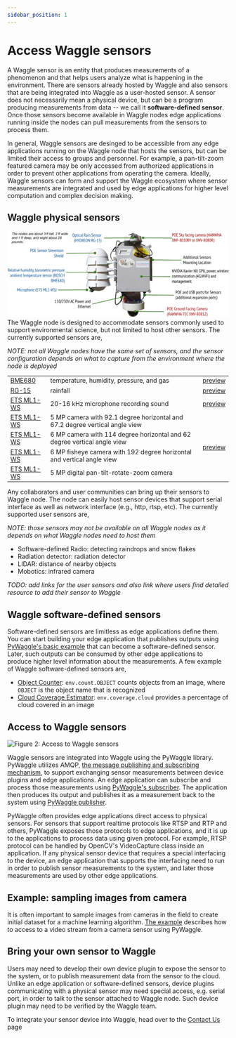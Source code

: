```yaml
---
sidebar_position: 1
---
```


# Access Waggle sensors
A Waggle sensor is an entity that produces measurements of a phenomenon and that helps users analyze what is happening in the environment. There are sensors already hosted by Waggle and also sensors that are being integrated into Waggle as a user-hosted sensor. A sensor does not necessarily mean a physical device, but can be a program producing measurements from data -- we call it __software-defined sensor__. Once those sensors become available in Waggle nodes edge applications running inside the nodes can pull measurements from the sensors to process them.

In general, Waggle sensors are desinged to be accessible from any edge applications running on the Waggle node that hosts the sensors, but can be limited their access to groups and personnel. For example, a pan-tilt-zoom featured camera may be only accessed from authorized applications in order to prevent other applications from operating the camera. Ideally, Waggle sensors can form and support the Waggle ecosystem where sensor measurements are integrated and used by edge applications for higher level computation and complex decision making.

## Waggle physical sensors
![Figure 1: Sensors of Waggle node](./images/waggle_node.jpg)
The Waggle node is designed to accommodate sensors commonly used to support environmental science, but not limited to host other sensors. The currently supported sensors are,

_NOTE: not all Waggle nodes have the same set of sensors, and the sensor configuration depends on what to capture from the environment where the node is deployed_

<table className="full-width">
  <tbody>
    <tr>
      <td><a href="https://sage-commons.sdsc.edu/dataset/bme680">BME680</a></td>
      <td>temperature, humidity, pressure, and gas</td>
      <td>
        <a href="https://portal.sagecontinuum.org/data-browser?apps=plugin-iio.*&window=h">preview</a>
      </td>
    </tr>
    <tr>
      <td><a href="https://sage-commons.sdsc.edu/dataset/rg-15">RG-15</a></td>
      <td>rainfall</td>
      <td><a href="https://portal.sagecontinuum.org/data-browser?apps=plugin-raingauge.*&window=h">preview</a></td>
    </tr>
    <tr>
      <td><a href="https://www.a1securitycameras.com/ets-ml1-ws.html">ETS ML1-WS</a></td>
      <td>20-16 kHz microphone recording sound</td>
      <td><a href="https://portal.sagecontinuum.org/data-browser?apps=plugin-audio-sampler.*&window=h">preview</a></td>
    </tr>
    <tr>
      <td><a href="https://www.a1securitycameras.com/ets-ml1-ws.html">ETS ML1-WS</a></td>
      <td>5 MP camera with 92.1 degree horizontal and 67.2 degree vertical angle view</td>
      <td rowSpan="4"><a href="https://portal.sagecontinuum.org/data-browser?apps=plugin-image-sampler.*&window=h">preview</a></td>
    </tr>
      <tr>
      <td><a href="https://www.a1securitycameras.com/ets-ml1-ws.html">ETS ML1-WS</a></td>
      <td>6 MP camera with 114 degree horizontal and 62 degree vertical angle view</td>
    </tr>
      <tr>
      <td><a href="https://www.a1securitycameras.com/ets-ml1-ws.html">ETS ML1-WS</a></td>
      <td>6 MP fisheye camera with 192 degree horizontal and vertical angle view</td>
    </tr>
    <tr>
      <td><a href="https://www.a1securitycameras.com/ets-ml1-ws.html">ETS ML1-WS</a></td>
      <td>5 MP digital pan-tilt-rotate-zoom camera</td>
    </tr>
  </tbody>
</table>

<!-- we might want to switch back to a list when there is camera filtering in data preview?
- [BME680](https://sage-commons.sdsc.edu/dataset/bme680): temperature, humidity, pressure, and gas ()
- [RG-15](https://sage-commons.sdsc.edu/dataset/rg-15): rainfall
- [ETS ML1-WS](https://www.a1securitycameras.com/ets-ml1-ws.html): 20-16 kHz microphone recording sound
- [XNV-8080R](https://sage-commons.sdsc.edu/dataset/xnv-8080r): 5 MP camera with 92.1 degree horizontal and 67.2 degree vertical angle view
- [XNV-8082R](https://sage-commons.sdsc.edu/dataset/xnv-8082r):  6 MP camera with 114 degree horizontal and 62 degree vertical angle view
- [XNF-8010RV](https://sage-commons.sdsc.edu/dataset/xnf-8010rv): 6 MP fisheye camera with 192 degree horizontal and vertical angle view
- [XNV-8081Z](https://sage-commons.sdsc.edu/dataset/xnv-8081z): 5 MP digital pan-tilt-rotate-zoom camera
-->

Any collaborators and user communities can bring up their sensors to Waggle node. The node can easily host sensor devices that support serial interface as well as network interface (e.g., http, rtsp, etc). The currently supported user sensors are,

_NOTE: those sensors may not be available on all Waggle nodes as it depends on what Waggle nodes need to host them_
- Software-defined Radio: detecting raindrops and snow flakes
- Radiation detector: radiation detector
- LIDAR: distance of nearby objects
- Mobotics: infrared camera

_TODO: add links for the user sensors and also link where users find detailed resource to add their sensor to Waggle_

## Waggle software-defined sensors
Software-defined sensors are limitless as edge applications define them. You can start building your edge application that publishes outputs using [PyWaggle's basic example](https://github.com/waggle-sensor/pywaggle/blob/main/docs/writing-a-plugin.md#basic-example) that can become a software-defined sensor. Later, such outputs can be consumed by other edge applications to produce higher level information about the measurements. A few example of Waggle software-defined sensors are,

- [Object Counter](https://portal.sagecontinuum.org/apps/app/theone/objcounter): `env.count.OBJECT` counts objects from an image, where `OBJECT` is the object name that is recognized
- [Cloud Coverage Estimator](https://portal.sagecontinuum.org/apps/app/seonghapark/cloudcover-unet): `env.coverage.cloud` provides a percentage of cloud covered in an image

## Access to Waggle sensors
![Figure 2: Access to Waggle sensors](./images/access_to_sensors.svg)

Waggle sensors are integrated into Waggle using the PyWaggle library. PyWaggle utilizes AMQP, [the message publishing and subscribing mechanism](https://www.amqp.org), to support exchanging sensor measurements between device plugins and edge applications. An edge application can subscribe and process those measurements using [PyWaggle's subscriber](https://github.com/waggle-sensor/pywaggle/blob/main/docs/writing-a-plugin.md#subscribing-to-other-measurements). The application then produces its output and publishes it as a measurement back to the system using [PyWaggle publisher](https://github.com/waggle-sensor/pywaggle/blob/main/docs/writing-a-plugin.md#more-about-the-publish-function).

PyWaggle often provides edge applications direct access to physical sensors. For sensors that support realtime protocols like RTSP and RTP and others, PyWaggle exposes those protocols to edge applications, and it is up to the applications to process data using given protocol. For example, RTSP protocol can be handled by OpenCV's VideoCapture class inside an application. If any physical sensor device that requires a special interfacing to the device, an edge application that supports the interfacing need to run in order to publish sensor measurements to the system, and later those measurements are used by other edge applications.

## Example: sampling images from camera
It is often important to sample images from cameras in the field to create initial dataset for a machine learning algorithm. [The example](https://github.com/waggle-sensor/pywaggle/blob/main/docs/writing-a-plugin.md#accessing-a-video-stream) describes how to access to a video stream from a camera sensor using PyWaggle.

## Bring your own sensor to Waggle
Users may need to develop their own device plugin to expose the sensor to the system, or to publish measurement data from the sensor to the cloud. Unlike an edge application or software-defined sensors, device plugins communicating with a physical sensor may need special access, e.g. serial port, in order to talk to the sensor attached to Waggle node. Such device plugin may need to be verified by the Waggle team.

To integrate your sensor device into Waggle, head over to the [Contact Us](../contact-us.md) page
